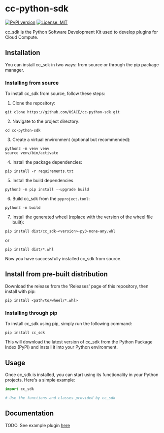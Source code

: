 # cc-python-sdk

[![PyPI version](https://badge.fury.io/py/cc_sdk.svg)](https://badge.fury.io/py/cc_sdk)
[![License: MIT](https://img.shields.io/badge/License-MIT-yellow.svg)](https://opensource.org/licenses/MIT)

cc_sdk is the Python Software Development Kit used to develop plugins for Cloud Compute.

## Installation

You can install cc_sdk in two ways: from source or through the pip package manager.

### Installing from source

To install cc_sdk from source, follow these steps:

1. Clone the repository:

```shell
git clone https://github.com/USACE/cc-python-sdk.git
```

2. Navigate to the project directory:

```shell
cd cc-python-sdk
```

3. Create a virtual environment (optional but recommended):

```shell
python3 -m venv venv
source venv/bin/activate
```

4. Install the package dependencies:

```shell
pip install -r requirements.txt
```

5. Install the build dependencies

```shell
python3 -m pip install --upgrade build
```

6. Build cc_sdk from the `pyproject.toml`:

```shell
python3 -m build
```

7. Install the generated wheel (replace <version> with the version of the wheel file built):

```shell
pip install dist/cc_sdk-<version>-py3-none-any.whl
```

or 

```shell
pip install dist/*.whl
```

Now you have successfully installed cc_sdk from source.

## Install from pre-built distribution

Download the release from the 'Releases' page of this repository, then install with pip:

```shell
pip install <path/to/wheel/*.whl>
```

### Installing through pip

To install cc_sdk using pip, simply run the following command:

```shell
pip install cc_sdk
```

This will download the latest version of cc_sdk from the Python Package Index (PyPI) and install it into your Python environment.

## Usage

Once cc_sdk is installed, you can start using its functionality in your Python projects. Here's a simple example:

```python
import cc_sdk

# Use the functions and classes provided by cc_sdk
```

## Documentation

TODO. See example plugin [here](https://<>)
